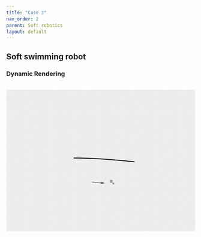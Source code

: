 ```yaml
---
title: "Case 2"
nav_order: 2
parent: Soft robotics
layout: default
---
```


## Soft swimming robot


### Dynamic Rendering
<br/><img src='../assets/videos/robot_1.gif' width="600">